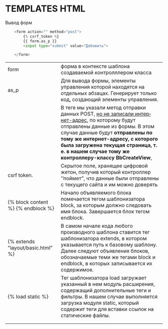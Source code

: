 # TEMPLATES HTML

 Вывод форм

```python
    <form action="" method="post">
        {% csrf_token %}
        {{ form.as_p }}
        <input type="submit" value="Добавить">

    </form>
```

|                                    |                                                              |
| ---------------------------------- | ------------------------------------------------------------ |
| form                               | форма в контексте шаблона создаваемой контролллером класса   |
| as_p                               | Для вывода формы, элементы управления которой находятся на отдельных абза­цах. Генерирует только код, создающий элементы управления. |
| <form>                             | В теге <fom> мы указали метод отправки данных POST, <u>но не записали интер­нет-адрес</u>, по которому будут отправлены данные из формы. В этом случае данные будут **отправлены по тому же интернет-адресу, с которого была за­гружена текущая страница, т. е. в нашем случае тому же контроллеру-классу BbCreateView**, |
| csrf token.                        | Cкрытое поле, хранящее цифровой жетон, получив который контроллер ’’пой­мет”, что данные были отправлены с текущего сайта и им можно доверять |
| {% block content %} {% endblock %} | Начало объявляемого блока помечается тегом шаблонизатора block, за которым должно следовать имя блока. Завершается блок тегом endblock. |
| {% extends "layout/basic.html” %}  | В самом начале кода любого производного шаблона ставится тег шаблонизатора extends, в котором указывается путь к базовому шаблону. Далее следуют объявле­ния блоков, обозначаемые теми же тегами block и endblock, в которых записывает­ся их содержимое. |
| {% load static %}                  | Тег шаблонизатора load загружает указанный в нем модуль расширения, содержа­щий дополнительные теги и фильтры. В нашем случае выполняется загрузка моду­ля static, который содержит теги для вставки ссылок на статические файлы. |
|                                    |                                                              |
|                                    |                                                              |

